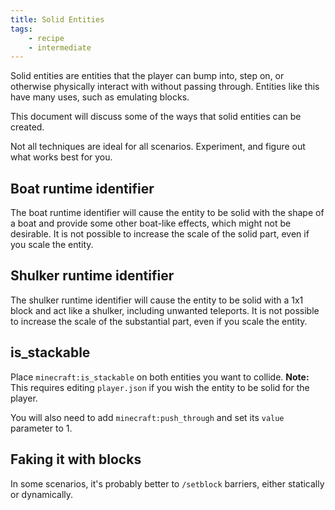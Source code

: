 ```yaml
---
title: Solid Entities
tags:
    - recipe
    - intermediate
---
```


Solid entities are entities that the player can bump into, step on, or otherwise physically interact with without passing through. Entities like this have many uses, such as emulating blocks.

This document will discuss some of the ways that solid entities can be created.

Not all techniques are ideal for all scenarios. Experiment, and figure out what works best for you.

## Boat runtime identifier

The boat runtime identifier will cause the entity to be solid with the shape of a boat and provide some other boat-like effects, which might not be desirable. It is not possible to increase the scale of the solid part, even if you scale the entity.

## Shulker runtime identifier

The shulker runtime identifier will cause the entity to be solid with a 1x1 block and act like a shulker, including unwanted teleports. It is not possible to increase the scale of the substantial part, even if you scale the entity.

## is_stackable

Place `minecraft:is_stackable` on both entities you want to collide. **Note:** This requires editing `player.json` if you wish the entity to be solid for the player.

You will also need to add `minecraft:push_through` and set its `value` parameter to 1.

## Faking it with blocks

In some scenarios, it's probably better to `/setblock` barriers, either statically or dynamically.
